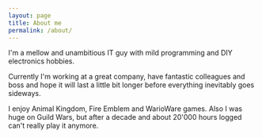 ```yaml
---
layout: page
title: About me
permalink: /about/
---
```


I'm a mellow and unambitious IT guy with mild programming and DIY electronics hobbies.

Currently I'm working at a great company, have fantastic colleagues and boss and hope it will last a little bit longer before everything inevitably goes sideways.

I enjoy Animal Kingdom, Fire Emblem and WarioWare games. Also I was huge on Guild Wars, but after a decade and about 20'000 hours logged can't really play it anymore.
